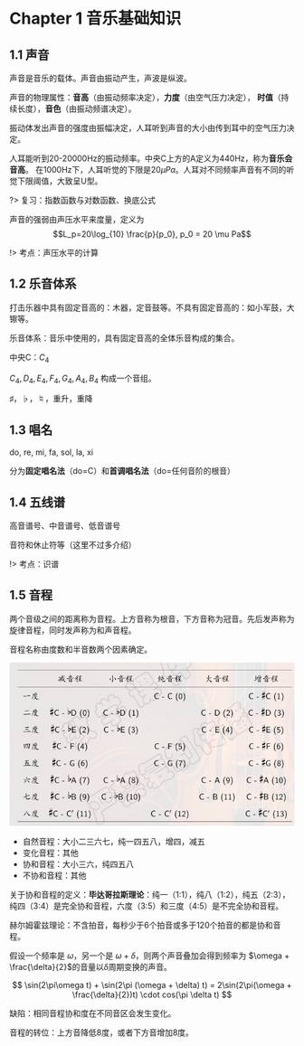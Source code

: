 # Chapter 1 音乐基础知识

## 1.1 声音
声音是音乐的载体。声音由振动产生，声波是纵波。

声音的物理属性：**音高**（由振动频率决定），**力度**（由空气压力决定），
**时值**（持续长度），**音色**（由振动频谱决定）。

振动体发出声音的强度由振幅决定，人耳听到声音的大小由传到耳中的空气压力决定。

人耳能听到20-20000Hz的振动频率。中央C上方的A定义为440Hz，称为**音乐会音高**。
在1000Hz下，人耳听觉的下限是$20\mu Pa$。人耳对不同频率声音有不同的听觉下限阈值，大致呈U型。

?> 复习：指数函数与对数函数、换底公式

声音的强弱由声压水平来度量，定义为$$L_p=20\log_{10} \frac{p}{p_0}, p_0 = 20 \mu Pa$$

!> 考点：声压水平的计算

## 1.2 乐音体系
打击乐器中具有固定音高的：木器，定音鼓等。不具有固定音高的：如小军鼓，大镲等。


乐音体系：音乐中使用的，具有固定音高的全体乐音构成的集合。

中央C：$C_4$

$C_4, D_4, E_4, F_4, G_4, A_4, B_4$ 构成一个音组。

♯，♭，♮，重升，重降

## 1.3 唱名
do, re, mi, fa, sol, la, xi

分为**固定唱名法**（do=C）和**首调唱名法**（do=任何音阶的根音）

## 1.4 五线谱
高音谱号、中音谱号、低音谱号

音符和休止符等（这里不过多介绍）

!> 考点：识谱

## 1.5 音程
两个音级之间的距离称为音程。上方音称为根音，下方音称为冠音。先后发声称为旋律音程，同时发声称为和声音程。

音程名称由度数和半音数两个因素确定。

![alt text](1748276095756.png ":size=70%")

- 自然音程：大小二三六七，纯一四五八，增四，减五
- 变化音程：其他
- 协和音程：大小三六，纯四五八
- 不协和音程：其他

关于协和音程的定义：**毕达哥拉斯理论**：纯一（1:1），纯八（1:2），纯五（2:3），纯四（3:4）是完全协和音程，六度（3:5）和三度（4:5）是不完全协和音程。

赫尔姆霍兹理论：不含拍音，每秒少于6个拍音或多于120个拍音的都是协和音程。

假设一个频率是 $\omega$，另一个是 $\omega + \delta$，则两个声音叠加会得到频率为 $\omega + \frac{\delta}{2}$的音量以$\delta$周期变换的声音。

$$
\sin(2\pi\omega t) + \sin(2\pi (\omega + \delta) t) = 2\sin(2\pi(\omega + \frac{\delta}{2})t) \cdot cos(\pi \delta t)
$$

缺陷：相同音程协和度在不同音区会发生变化。

音程的转位：上方音降低8度，或者下方音增加8度。

